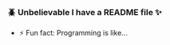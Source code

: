 ### 🪲 Unbelievable I have a README file ✨ 
- ⚡ Fun fact: Programming is like...
<!-- ![Santiago's GitHub stats](https://github-readme-stats.vercel.app/api?username=sancg&show_icons=true&theme=gruvbox)
<!--
**sancg/sancg** is a ✨ _special_ ✨ repository because its `README.md` (this file) appears on your GitHub profile.

### All inbuilt themes
Repo [Git Stats](https://github.com/anuraghazra/github-readme-stats)
- GitHub readme stats comes with several built-in themes (e.g. dark, radical, merko, gruvbox, tokyonight, onedark, cobalt, synthwave, highcontrast, dracula).
Here are some ideas to get you started:

- 🔭 I’m currently working on ...
- 🌱 I’m currently learning ...
- 👯 I’m looking to collaborate on ...
- 🤔 I’m looking for help with ...
- 💬 Ask me about ...
- 📫 How to reach me: ...
- 😄 Pronouns: ...
- ⚡ Fun fact: ...
-->
